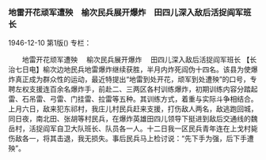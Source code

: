 ### 地雷开花顽军遭殃　榆次民兵展开爆炸　田四儿深入敌后活捉阎军班长

1946-12-10
第1版()
专栏：

　　地雷开花顽军遭殃
  　榆次民兵展开爆炸
  　田四儿深入敌后活捉阎军班长
    【长治七日电】榆次边地民兵地雷爆炸继续获胜，半月内炸死阎伪十四名。该县为使爆炸真正成为群众性的运动，最近特提出“地雷到处开花，顽军到处遭殃”的口号，专聘左权支援连百余名爆炸手，前赴二、三两区各村训练爆炸，初期训练内容分踏起雷、石吊雷、弓雷、门挂雷、拉雷等五种。其训练方式，着重与实际斗争相结合。上月六日，敌来犯东祁村，我庄儿村民兵赶来支援，打伤敌人两名，敌逃跑回城，同日夜，南北田、张胡等村民兵，在爆炸英雄田四儿领导下挺进到敌后交通线的魏岳村，活捉阎军自卫大队班长、队员各一人。十二日我一区民兵青年连在上戈村毙伤敌各一，将其击退，我无损失。事后民兵马上检讨说：“先下手为强，后下手遭殃”。
